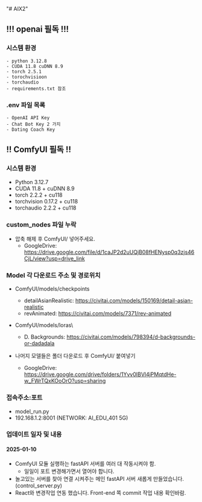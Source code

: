 "# AIX2" 
## !!! openai 필독 !!!
### 시스템 환경
    - python 3.12.8
    - CUDA 11.8 cuDNN 8.9
    - torch 2.5.1
    - torochvisioon
    - torchaudio
    - requirements.txt 참조
### .env 파일 목록
    - OpenAI API Key
    - Chat Bot Key 2 가지
    - Dating Coach Key

## !! ComfyUI 필독 !!
### 시스템 환경
- Python 3.12.7
- CUDA 11.8 + cuDNN 8.9
- torch 2.2.2 + cu118
- torchvision 0.17.2 + cu118
- torchaudio 2.2.2 + cu118

### custom_nodes 파일 누락
- 압축 해제 후 ComfyUI/ 넣어주세요.
    - GoogleDrive: https://drive.google.com/file/d/1caJP2d2uUQjB08fHENysp0q3zjs46CjL/view?usp=drive_link

### Model 각 다운로드 주소 및 경로위치
- ComfyUI/models/checkpoints
    - detailAsianRealistic: https://civitai.com/models/150169/detail-asian-realistic
    - revAnimated: https://civitai.com/models/7371/rev-animated

- ComfyUI/models/loras\
    - D. Backgrounds: https://civitai.com/models/798394/d-backgrounds-or-dadadala

- 나머지 모델들은 폴더 다운로드 후 ComfyUI/ 붙여넣기
    - GoogleDrive: https://drive.google.com/drive/folders/1Yvv0IBVl4jPMqtdHe-w_FWrTQxKOoOrO?usp=sharing

### 접속주소:포트
- model_run.py
- 192.168.1.2:8001 (NETWORK: AI_EDU_401 5G)

### 업데이트 일자 및 내용
#### 2025-01-10
- ComfyUI 모듈 실행하는 fastAPI 서버를 여러 대 작동시켜야 함.
    - 일일이 포트 변경해가면서 열어야 합니다.
- 놀고있는 서버를 찾아 연결 시켜주는 메인 fastAPI 서버 새롭게 만들었습니다. (control_server.py)
- React와 변경작업 연동 했습니다. Front-end 쪽 commit 작업 내용 확인바람.